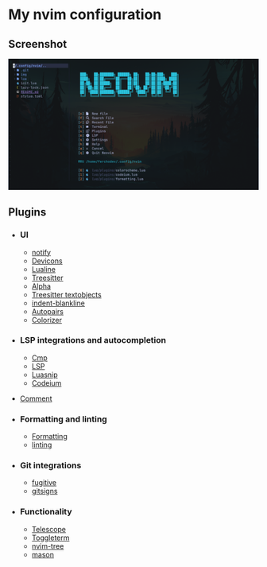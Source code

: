 # My nvim configuration

## Screenshot

![config de nvim](./img/neovim.png)

## Plugins

- ### UI

  - [notify](https://github.com/rcarriga/nvim-notify)
  - [Devicons](https://github.com/nvim-tree/nvim-web-devicons)
  - [Lualine](https://github.com/nvim-lualine/lualine.nvim)
  - [Treesitter](https://github.com/nvim-treesitter/nvim-treesitter)
  - [Alpha](https://goolord/alpha-nvim)
  - [Treesitter textobjects](https://github.com/nvim-treesitter/nvim-treesitter-textobjects)
  - [indent-blankline](https://github.com/lukas-reineke/indent-blankline.nvim)
  - [Autopairs](https://github.com/windwp/nvim-autopairs)
  - [Colorizer](https://github.com/norcalli/nvim-colorizer.lua)

- ### LSP integrations and autocompletion

  - [Cmp](https://github.com/hrsh7th/nvim-cmp)
  - [LSP](https://github.com/neovim/nvim-lspconfig)
  - [Luasnip](https://github.com/L3MON4D3/LuaSnip)
  - [Codeium](https://github.com/Exafunction/codeium.vim)

- [Comment](https://github.com/numToStr/Comment.nvim)

- ### Formatting and linting

  - [Formatting](https://github.com/stevearc/conform.nvim)
  - [linting](https://github.com/mfussenegger/nvim-lint)

- ### Git integrations

  - [fugitive](https://github.com/tpope/vim-fugitive)
  - [gitsigns](https://github.com/lewis6991/gitsigns.nvim)

- ### Functionality

  - [Telescope](https://github.com/nvim-telescope/telescope.nvim)
  - [Toggleterm](https://github.com/akinsho/toggleterm.nvim)
  - [nvim-tree](https://github.com/nvim-tree/nvim-tree.lua)
  - [mason](https://github.com/williamboman/mason.nvim)
